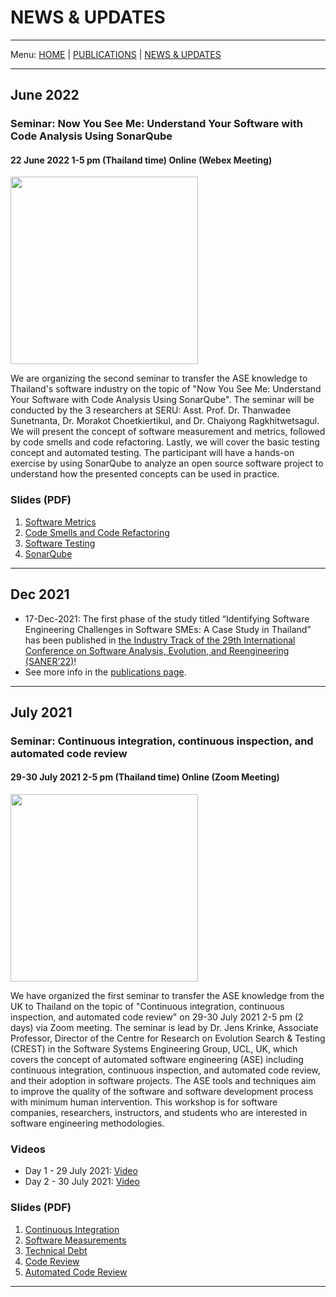 # NEWS & UPDATES
---

Menu: [HOME](README.md) | [PUBLICATIONS](publications.md) | [NEWS & UPDATES](news.md)

---
## June 2022
### Seminar: Now You See Me: Understand Your Software with Code Analysis Using SonarQube
#### 22 June 2022 1-5 pm (Thailand time) Online (Webex Meeting)
<img width="300px" src="https://muict-seru.github.io/img/seminars/ASETSI_Workshop2_poster.jpeg" />

We are organizing the second seminar to transfer the ASE knowledge to Thailand's software industry on the topic of "Now You See Me: Understand Your Software with Code Analysis Using SonarQube". The seminar will be conducted by the 3 researchers at SERU: Asst. Prof. Dr. Thanwadee Sunetnanta, 
Dr. Morakot Choetkiertikul, and Dr. Chaiyong Ragkhitwetsagul. We will present the concept of software measurement and metrics, followed by code smells and code refactoring. Lastly, we will cover the basic testing concept and automated testing. The participant will have a hands-on exercise by using SonarQube to analyze an open source software project to understand how the presented concepts can be used in practice.

### Slides (PDF)

1. [Software Metrics](https://drive.google.com/file/d/10zsNocdbQUwRCUlZxFF1vZe2-uLO6PKU/view?usp=sharing)
2. [Code Smells and Code Refactoring](https://drive.google.com/file/d/1Zs7jS4HgM4WMAofX4gKHI3oyLbyWj--K/view?usp=sharing)
3. [Software Testing](https://drive.google.com/file/d/1Zw55HtpWuC9p0MdueXCISIdcQ7fHvOYz/view?usp=sharing)
4. [SonarQube](https://drive.google.com/file/d/1ZzQAIFJiI1SCuN6f4WQGYzU8tYmEyy3g/view?usp=sharing)

---

## Dec 2021
* 17-Dec-2021: The first phase of the study titled “Identifying Software Engineering Challenges in Software SMEs: A Case Study in Thailand” has been published in [the Industry Track of the 29th International Conference on Software Analysis, Evolution, and Reengineering (SANER’22)](https://saner2022.uom.gr/)! 
* See more info in the [publications page](publications.md).

---

## July 2021
### Seminar: Continuous integration, continuous inspection, and automated code review
#### 29-30 July 2021 2-5 pm (Thailand time) Online (Zoom Meeting)
<img width="300px" src="https://muict-seru.github.io/img/seminars/ASETSI_Workshop1_poster.jpeg" />

We have organized the first seminar to transfer the ASE knowledge from the UK to Thailand on the topic of "Continuous integration, continuous inspection, and automated code review" on 29-30 July 2021 2-5 pm (2 days) via Zoom meeting. The seminar is lead by Dr. Jens Krinke, Associate Professor, Director of the Centre for Research on Evolution Search & Testing (CREST) in the Software Systems Engineering Group, UCL, UK, which covers the concept of automated software engineering (ASE) including continuous integration, continuous inspection, and automated code review, and their adoption in software projects. The ASE tools and techniques aim to improve the quality of the software and software development process with minimum human intervention. This workshop is for software companies, researchers, instructors, and students who are interested in software engineering methodologies. 

### Videos
- Day 1 - 29 July 2021: [Video](https://mediacentral.ucl.ac.uk/Play/68374)
- Day 2 - 30 July 2021: [Video](https://mediacentral.ucl.ac.uk/Play/68375)

### Slides (PDF)

1. [Continuous Integration](https://drive.google.com/file/d/1XiRRv9mQsHYy0vsj9tS0eb9IGlHElCKj/view?usp=sharing)
2. [Software Measurements](https://drive.google.com/file/d/1I0kNaXm7ij1hz1xlTaiSD05w9Nz-820F/view?usp=sharing)
3. [Technical Debt](https://drive.google.com/file/d/1i3BSeLT_SH1d5186ewb6Zh9HT_Ejw_ni/view?usp=sharing)
4. [Code Review](https://drive.google.com/file/d/15zacOZ_QljpAGrW64R67JfdFKjMVQ9bb/view?usp=sharing)
5. [Automated Code Review](https://drive.google.com/file/d/12znT6CHBy39AcztXhakRReouUbVFJjcv/view?usp=sharing)

---
